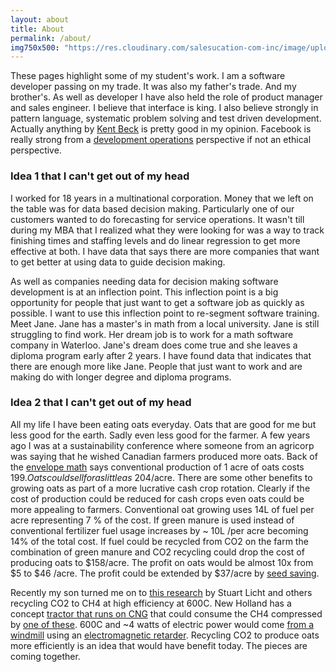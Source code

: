 ```yaml
---
layout: about
title: About
permalink: /about/
img750x500: "https://res.cloudinary.com/salesucation-com-inc/image/upload/v1523471546/rich750x500_xgz0dq.png"
---
```


These pages highlight some of my student's work. I am a software developer passing on my trade. It was also my father's trade. And my brother's. As well as developer I have also held the role of product manager and sales engineer. I believe that interface is king. I also believe strongly in pattern language, systematic problem solving and test driven development. Actually anything by [Kent Beck](https://en.wikipedia.org/wiki/Kent_Beck) is pretty good in my opinion. Facebook is really strong from a [development operations](https://code.facebook.com/posts/270314900139291/rapid-release-at-massive-scale/) perspective if not an ethical perspective.

### Idea 1 that I can't get out of my head

I worked for 18 years in a multinational corporation. Money that we left on the table was for data based decision making. Particularly one of our customers wanted to do forecasting for service operations. It wasn't till during my MBA that I realized what they were looking for was a way to track finishing times and staffing levels and do linear regression to get more effective at both. I have data that says there are more companies that want to get better at using data to guide decision making.

As well as companies needing data for decision making software development is at an inflection point. This inflection point is a big opportunity for people that just want to get a software job as quickly as possible. I want to use this inflection point to re-segment software training. Meet Jane. Jane has a master's in math from a local university. Jane is still struggling to find work. Her dream job is to work for a math software company in Waterloo. Jane's dream does come true and she leaves a diploma program early after 2 years. I have found data that indicates that there are enough more like Jane. People that just want to work and are making do with longer degree and diploma programs. 

### Idea 2 that I can't get out of my head

All my life I have been eating oats everyday. Oats that are good for me but less good for the earth. Sadly even less good for the farmer. A few years ago I was at a sustainability conference where someone from an agricorp was saying that he wished Canadian farmers produced more oats. Back of the [envelope math](http://www.omafra.gov.on.ca/english/busdev/facts/pub60.pdf) says conventional production of 1 acre of oats costs $199. Oats could sell for as little as ~$204/acre. There are some other benefits to growing oats as part of a more lucrative cash crop rotation. Clearly if the cost of production could be reduced for cash crops even oats could be more appealing to farmers. Conventional oat growing uses 14L of fuel per acre representing 7 % of the cost. If green manure is used instead of conventional fertilizer fuel usage increases by ~ 10L /per acre becoming 14% of the total cost.  If fuel could be recycled from CO2 on the farm the combination of green manure and CO2 recycling could drop the cost of producing oats to $158/acre. The profit on oats would be almost 10x from $5 to $46 /acre. The profit could be extended by $37/acre by [seed saving](https://www.amazon.ca/dp/B0747ST48R/ref=dp-kindle-redirect?_encoding=UTF8&btkr=1). 

Recently my son turned me on to [this research](https://onlinelibrary.wiley.com/doi/full/10.1002/admt.201600092) by Stuart Licht and others recycling CO2 to CH4 at high efficiency at 600C. New Holland has a concept [tractor that runs on CNG](http://agriculture1.newholland.com/apac/en-nz/about-us/whats-up/news-events/2017/new-holland-unveils-methane-powered-concept) that could consume the CH4 compressed by [one of these](https://www.bauercomp.com/en/products-solutions/cng). 600C and ~4 watts of electric power would come [from a windmill](https://www.sciencedirect.com/science/article/pii/S0960148115003079#!) using an [electromagnetic retarder](https://www.telmausa.com/). Recycling CO2 to produce oats more efficiently is an idea that would have benefit today. The pieces are coming together.


